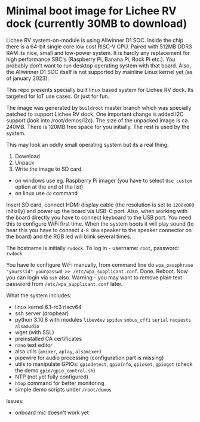 # Minimal boot image for Lichee RV dock (currently 30MB to download)

Lichee RV system-on-module is using Allwinner D1 SOC. Inside the chip there is a 64-bit single core low cost RISC-V CPU. Paired with 512MB DDR3 RAM its nice, small and low-power system. It is hardly any replacement for high performance SBC's (Raspberry Pi, Banana Pi, Rock Pi etc.). You probably don't want to run desktop operating system with that board. Also, the Allwinner D1 SOC itself is not supported by mainline Linux kernel yet (as of january 2023).

This repo presents specially built linux based system for Lichee RV dock. Its targeted for IoT use cases. Or just for fun.

The image was generated by `buildroot` master branch which was specially patched to support Lichee RV dock. One important change is added I2C support (look into /root/demos/i2c).
The size of the unpacked image is ca. 240MB. There is 120MB free space for you initially. The rest is used by the system.

This may look an oddly small operating system but its a real thing.
1. Download
2. Unpack
3. Write the image to SD card
- on windows use eg. Raspberry Pi imager (you have to select `Use custom` option at the end of the list)
- on linux use `dd` command

Insert SD card, connect HDMI display cable (the resolution is set to `1280x800` initially) and power up the board via USB-C port. Also, when working with the board directly you have to connect keyboard to the USB port. You need this to configure WiFi first time.
When the system boots it will play sound (to hear this you have to connect `4-8 Ohm` speaker to the speaker connector on the board) and the RGB led will blink several times.

The hostname is initially `rvdock`.
To log in - username: `root`, password: `rvdock`

You have to configure WiFi manually, from command line do `wpa_passphrase "yourssid" yourpasswd >> /etc/wpa_supplicant.conf`. Done. Reboot. Now you can login via `ssh` also. Warning - you may want to remove plain text password from `/etc/wpa_supplicant.conf` later.

What the system includes:
* linux kernel 6.1-rc3 riscv64
* ssh server (dropbear)
* python 3.10.8 with modules `libevdev` `spidev` `smbus_cffi` `serial` `requests` `alsaaudio`
* wget (with SSL)
* preinstalled CA certificates
* `nano` text editor
* alsa utils (`amixer`, `aplay`, `alsamixer`)
* pipewire for audio processing (configuration part is missing)
* utils to manipulate GPIOs: `gpiodetect`, `gpioinfo`, `gpioset`,  `gpioget` (check the demo `gpio/gpio_control.sh`)
* NTP (not yet fully configured)
* `htop` command for better monitoring
* simple demo scripts under `/root/demos`

Issues:
- onboard mic doesn't work yet
